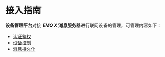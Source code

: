 # 接入指南

**设备管理平台**对接 ***EMQ X* 消息服务器**进行联网设备的管理，可管理内容如下：

* [认证鉴权](../device_connect/device_auth.md)
* [设备控制](../device_connect/device_control.md)
* [消息持久化](../device_connect/device_storage.md)
